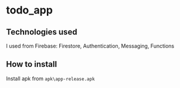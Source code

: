 # todo_app

## Technologies used

I used from Firebase: Firestore, Authentication, Messaging, Functions

## How to install

Install apk from `apk\app-release.apk`
